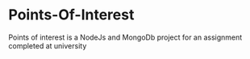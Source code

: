 # Points-Of-Interest
Points of interest is a NodeJs and MongoDb project for an assignment completed at university
